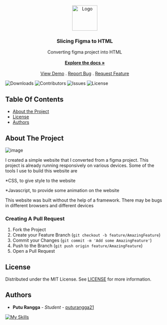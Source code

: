 <br/>
<p align="center">
  <a href="https://github.com/puturangga21/slicing-1">
    <img src="https://puturangga21.github.io/slicing-1/asset/img/logo-mini-black.svg" alt="Logo" width="80" height="80">

  </a>

  <h3 align="center">Slicing Figma to HTML</h3>

  <p align="center">
    Converting figma project into HTML
    <br/>
    <br/>
    <a href="https://github.com/puturangga21/slicing-1"><strong>Explore the docs »</strong></a>
    <br/>
    <br/>
    <a href="https://github.com/puturangga21/slicing-1">View Demo</a>
    .
    <a href="https://github.com/puturangga21/slicing-1/issues">Report Bug</a>
    .
    <a href="https://github.com/puturangga21/slicing-1/issues">Request Feature</a>
  </p>
</p>

![Downloads](https://img.shields.io/github/downloads/puturangga21/slicing-1/total) ![Contributors](https://img.shields.io/github/contributors/puturangga21/slicing-1?color=dark-green) ![Issues](https://img.shields.io/github/issues/puturangga21/slicing-1) ![License](https://img.shields.io/github/license/puturangga21/slicing-1) 

## Table Of Contents

* [About the Project](#about-the-project)
* [License](#license)
* [Authors](#authors)

## About The Project

![image](https://user-images.githubusercontent.com/61723244/215717950-6f18a4f4-7c94-459d-a089-b42bb791050c.png)


I created a simple website that I converted from a figma project. This project is already running responsively on various devices. Some of the tools I use to build this website are

*CSS, to give style to the website

*Javascript, to provide some animation on the website

This website was built without the help of a framework. There may be bugs in different browsers and different devices

### Creating A Pull Request

1. Fork the Project
2. Create your Feature Branch (`git checkout -b feature/AmazingFeature`)
3. Commit your Changes (`git commit -m 'Add some AmazingFeature'`)
4. Push to the Branch (`git push origin feature/AmazingFeature`)
5. Open a Pull Request

## License

Distributed under the MIT License. See [LICENSE](https://github.com/puturangga21/slicing-1/blob/main/LICENSE.md) for more information.

## Authors

* **Putu Rangga** - *Student* - [puturangga21](https://github.com/puturangga21/)



[![My Skills](https://skillicons.dev/icons?i=js,html,css)](https://skillicons.dev)
